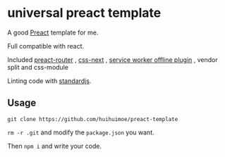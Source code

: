 # universal preact template

A good [Preact](https://preactjs.com/) template for me.

Full compatible with react.

Included [preact-router](https://github.com/ReactTraining/react-router) , [css-next](http://cssnext.io) , [service worker offline plugin](https://github.com/NekR/offline-plugin) , vendor split and css-module

Linting code with [standardjs](https://standardjs.com).

## Usage

```
git clone https://github.com/huihuimoe/preact-template
```

`rm -r .git` and modify the `package.json` you want.

Then `npm i` and write your code.
